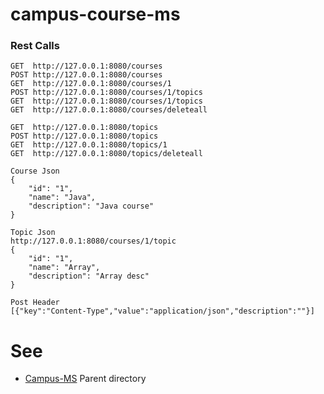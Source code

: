 # campus-course-ms

### Rest Calls
```
GET  http://127.0.0.1:8080/courses
POST http://127.0.0.1:8080/courses
GET  http://127.0.0.1:8080/courses/1
POST http://127.0.0.1:8080/courses/1/topics
GET  http://127.0.0.1:8080/courses/1/topics
GET  http://127.0.0.1:8080/courses/deleteall

GET  http://127.0.0.1:8080/topics
POST http://127.0.0.1:8080/topics
GET  http://127.0.0.1:8080/topics/1
GET  http://127.0.0.1:8080/topics/deleteall
```
```
Course Json
{
	"id": "1",
	"name": "Java",
	"description": "Java course"
}

Topic Json
http://127.0.0.1:8080/courses/1/topic
{
	"id": "1",
	"name": "Array",
	"description": "Array desc"
}

Post Header
[{"key":"Content-Type","value":"application/json","description":""}]

```

# See
* [Campus-MS](https://github.com/ermalaliraj/campus-ms) Parent directory